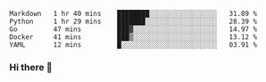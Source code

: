 <!--START_SECTION:waka-->
```text
Markdown   1 hr 40 mins    ████████░░░░░░░░░░░░░░░░░   31.89 % 
Python     1 hr 29 mins    ███████░░░░░░░░░░░░░░░░░░   28.39 % 
Go         47 mins         ███▓░░░░░░░░░░░░░░░░░░░░░   14.97 % 
Docker     41 mins         ███▒░░░░░░░░░░░░░░░░░░░░░   13.12 % 
YAML       12 mins         █░░░░░░░░░░░░░░░░░░░░░░░░   03.91 % 
```
<!--END_SECTION:waka-->

### Hi there 👋

<!--
**DnC275/DnC275** is a ✨ _special_ ✨ repository because its `README.md` (this file) appears on your GitHub profile.

Here are some ideas to get you started:

- 🔭 I’m currently working on ...
- 🌱 I’m currently learning ...
- 👯 I’m looking to collaborate on ...
- 🤔 I’m looking for help with ...
- 💬 Ask me about ...
- 📫 How to reach me: ...
- 😄 Pronouns: ...
- ⚡ Fun fact: ...
-->
